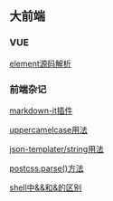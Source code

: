 ## 大前端

### VUE
[element源码解析](/ele-01/)

### 前端杂记
[markdown-it插件](/zaji-05/)

[uppercamelcase用法](/zaji-04/)

[json-templater/string用法](/zaji-03/)

[postcss.parse()方法](/zaji-02/)

[shell中&&和&的区别](/zaji-01/)


<style>
    .theme-default-content.content__default p a {
        margin-left: 30px;
    }
</style>

